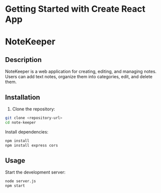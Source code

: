 # Getting Started with Create React App

# NoteKeeper

## Description

NoteKeeper is a web application for creating, editing, and managing notes. Users can add text notes, organize them into categories, edit, and delete them.

## Installation

1. Clone the repository:

```bash
git clone <repository-url>
cd note-keeper
```

Install dependencies:

```bash
npm install
npm install express cors
```

## Usage

Start the development server:

```bash
node server.js
npm start
```
